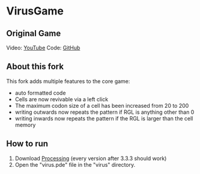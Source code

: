 # VirusGame
## Original Game
Video: [YouTube](https://www.youtube.com/watch?v=o1IheoDRdGE)
Code: [GitHub](https://github.com/carykh/VirusGame)
## About this fork
This fork adds multiple features to the core game:
- auto formatted code
- Cells are now revivable via a left click
- The maximum codon size of a cell has been increased from 20 to 200
- writing outwards now repeats the pattern if RGL is anything other than 0
- writing inwards now repeats the pattern if the RGL is larger than the cell memory
## How to run
1. Download [Processing](https://processing.org/) (every version after 3.3.3 should work)
2. Open the "virus.pde" file in the "virus" directory.
